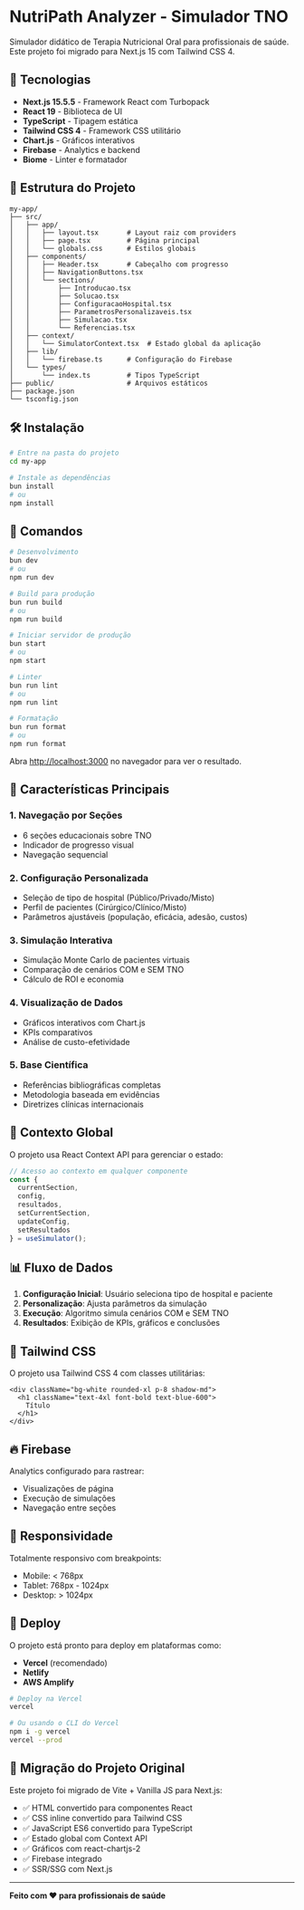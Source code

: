 # NutriPath Analyzer - Simulador TNO

Simulador didático de Terapia Nutricional Oral para profissionais de saúde. Este projeto foi migrado para Next.js 15 com Tailwind CSS 4.

## 🚀 Tecnologias

- **Next.js 15.5.5** - Framework React com Turbopack
- **React 19** - Biblioteca de UI
- **TypeScript** - Tipagem estática
- **Tailwind CSS 4** - Framework CSS utilitário
- **Chart.js** - Gráficos interativos
- **Firebase** - Analytics e backend
- **Biome** - Linter e formatador

## 📁 Estrutura do Projeto

```
my-app/
├── src/
│   ├── app/
│   │   ├── layout.tsx       # Layout raiz com providers
│   │   ├── page.tsx         # Página principal
│   │   └── globals.css      # Estilos globais
│   ├── components/
│   │   ├── Header.tsx       # Cabeçalho com progresso
│   │   ├── NavigationButtons.tsx
│   │   └── sections/
│   │       ├── Introducao.tsx
│   │       ├── Solucao.tsx
│   │       ├── ConfiguracaoHospital.tsx
│   │       ├── ParametrosPersonalizaveis.tsx
│   │       ├── Simulacao.tsx
│   │       └── Referencias.tsx
│   ├── context/
│   │   └── SimulatorContext.tsx  # Estado global da aplicação
│   ├── lib/
│   │   └── firebase.ts      # Configuração do Firebase
│   └── types/
│       └── index.ts         # Tipos TypeScript
├── public/                  # Arquivos estáticos
├── package.json
└── tsconfig.json
```

## 🛠️ Instalação

```bash
# Entre na pasta do projeto
cd my-app

# Instale as dependências
bun install
# ou
npm install
```

## 🎯 Comandos

```bash
# Desenvolvimento
bun dev
# ou
npm run dev

# Build para produção
bun run build
# ou
npm run build

# Iniciar servidor de produção
bun start
# ou
npm start

# Linter
bun run lint
# ou
npm run lint

# Formatação
bun run format
# ou
npm run format
```

Abra [http://localhost:3000](http://localhost:3000) no navegador para ver o resultado.

## 🎨 Características Principais

### 1. **Navegação por Seções**
- 6 seções educacionais sobre TNO
- Indicador de progresso visual
- Navegação sequencial

### 2. **Configuração Personalizada**
- Seleção de tipo de hospital (Público/Privado/Misto)
- Perfil de pacientes (Cirúrgico/Clínico/Misto)
- Parâmetros ajustáveis (população, eficácia, adesão, custos)

### 3. **Simulação Interativa**
- Simulação Monte Carlo de pacientes virtuais
- Comparação de cenários COM e SEM TNO
- Cálculo de ROI e economia

### 4. **Visualização de Dados**
- Gráficos interativos com Chart.js
- KPIs comparativos
- Análise de custo-efetividade

### 5. **Base Científica**
- Referências bibliográficas completas
- Metodologia baseada em evidências
- Diretrizes clínicas internacionais

## 🔧 Contexto Global

O projeto usa React Context API para gerenciar o estado:

```typescript
// Acesso ao contexto em qualquer componente
const { 
  currentSection, 
  config, 
  resultados,
  setCurrentSection,
  updateConfig,
  setResultados 
} = useSimulator();
```

## 📊 Fluxo de Dados

1. **Configuração Inicial**: Usuário seleciona tipo de hospital e paciente
2. **Personalização**: Ajusta parâmetros da simulação
3. **Execução**: Algoritmo simula cenários COM e SEM TNO
4. **Resultados**: Exibição de KPIs, gráficos e conclusões

## 🎨 Tailwind CSS

O projeto usa Tailwind CSS 4 com classes utilitárias:

```tsx
<div className="bg-white rounded-xl p-8 shadow-md">
  <h1 className="text-4xl font-bold text-blue-600">
    Título
  </h1>
</div>
```

## 🔥 Firebase

Analytics configurado para rastrear:
- Visualizações de página
- Execução de simulações
- Navegação entre seções

## 📱 Responsividade

Totalmente responsivo com breakpoints:
- Mobile: < 768px
- Tablet: 768px - 1024px
- Desktop: > 1024px

## 🚀 Deploy

O projeto está pronto para deploy em plataformas como:

- **Vercel** (recomendado)
- **Netlify**
- **AWS Amplify**

```bash
# Deploy na Vercel
vercel

# Ou usando o CLI do Vercel
npm i -g vercel
vercel --prod
```

## 🔄 Migração do Projeto Original

Este projeto foi migrado de Vite + Vanilla JS para Next.js:

- ✅ HTML convertido para componentes React
- ✅ CSS inline convertido para Tailwind CSS
- ✅ JavaScript ES6 convertido para TypeScript
- ✅ Estado global com Context API
- ✅ Gráficos com react-chartjs-2
- ✅ Firebase integrado
- ✅ SSR/SSG com Next.js

---

**Feito com ❤️ para profissionais de saúde**

